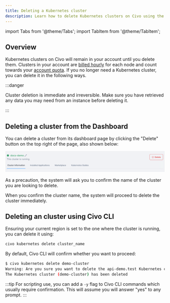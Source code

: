 ```yaml
---
title: Deleting a Kubernetes cluster
description: Learn how to delete Kubernetes clusters on Civo using the Civo Dashboard or Civo CLI to avoid dangerous billing errors and irreversible data loss.
---
```


import Tabs from '@theme/Tabs';
import TabItem from '@theme/TabItem';

<head>
  <title>Deleting a Civo Kubernetes Cluster | Civo Documentation</title>
</head>

## Overview

Kubernetes clusters on Civo will remain in your account until you delete them. Clusters in your account are [billed hourly](../account/billing.md) for each node and count towards your [account quota](../account/quota.md). If you no longer need a Kubernetes cluster, you can delete it in the following ways.

:::danger

Cluster deletion is immediate and irreversible. Make sure you have retrieved any data you may need from an instance before deleting it.

:::

<Tabs groupId="delete-cluster">
<TabItem value="dashboard" label="Dashboard">

## Deleting a cluster from the Dashboard

You can delete a cluster from its dashboard page by clicking the "Delete" button on the top right of the page, also shown below:

![Delete a cluster from the dashboard](images/dashboard-delete-cluster.png)

As a precaution, the system will ask you to confirm the name of the cluster you are looking to delete.

When you confirm the cluster name, the system will proceed to delete the cluster immediately.
</TabItem>

<TabItem value="cli" label="Civo CLI">

## Deleting an cluster using Civo CLI

Ensuring your current region is set to the one where the cluster is running, you can delete it using:

```bash
civo kubernetes delete cluster_name
```

By default, Civo CLI will confirm whether you want to proceed:

```bash
$ civo kubernetes delete demo-cluster
Warning: Are you sure you want to delete the api-demo.test Kubernetes cluster (y/N) ? y
The Kubernetes cluster (demo-cluster) has been deleted
```

:::tip
For scripting use, you can add a `-y` flag to Civo CLI commands which usually require confirmation. This will assume you will answer "yes" to any prompt.
:::

</TabItem>
</Tabs>
